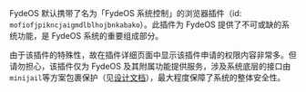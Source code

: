 ---
---
FydeOS 默认携带了名为「FydeOS 系统控制」的浏览器插件（id: `mofiofjpikncjaigmdlblhojbnkabako`）。此插件为 FydeOS 提供了不可或缺的系统功能，是 FydeOS 系统的重要组成部分。

由于该插件的特殊性，故在插件详细页面中显示该插件申请的权限内容非常多。但请勿担心，该插件仅为 FydeOS 及其附属功能提供服务，涉及系统底层的接口由`minijail`等方案包裹保护（见[设计文档](https://www.chromium.org/chromium-os/developer-guide/chromium-os-sandboxing)），最大程度保障了系统的整体安全性。